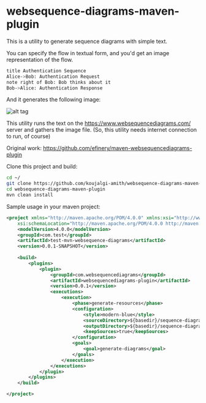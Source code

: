 # websequence-diagrams-maven-plugin

This is a utility to generate sequence diagrams with simple text.

You can specify the flow in textual form, and you'd get an image representation of the flow.

```sh
title Authentication Sequence
Alice->Bob: Authentication Request
note right of Bob: Bob thinks about it
Bob->Alice: Authentication Response
```

And it generates the following image:

![alt tag](https://raw.githubusercontent.com/koujalgi-amith/websequence-diagrams-maven-plugin/master/test.png)

This utility runs the text on the https://www.websequencediagrams.com/ server and gathers the image file. (So, this utility needs internet connection to run, of course)

Original work: https://github.com/efinery/maven-websequencediagrams-plugin

Clone this project and build:

```sh
cd ~/
git clone https://github.com/koujalgi-amith/websequence-diagrams-maven-plugin.git
cd websequence-diagrams-maven-plugin
mvn clean install
```

Sample usage in your maven project:

```xml
<project xmlns="http://maven.apache.org/POM/4.0.0" xmlns:xsi="http://www.w3.org/2001/XMLSchema-instance"
	xsi:schemaLocation="http://maven.apache.org/POM/4.0.0 http://maven.apache.org/xsd/maven-4.0.0.xsd">
	<modelVersion>4.0.0</modelVersion>
	<groupId>com.test</groupId>
	<artifactId>test-mvn-websequence-diagrams</artifactId>
	<version>0.0.1-SNAPSHOT</version>
	
	<build>
		<plugins>
			<plugin>
				<groupId>com.websequencediagrams</groupId>
				<artifactId>websequencediagrams-plugin</artifactId>
				<version>0.0.1</version>
				<executions>
					<execution>
						<phase>generate-resources</phase>
						<configuration>
							<style>modern-blue</style>
							<sourceDirectory>${basedir}/sequence-diagrams/sources</sourceDirectory>
							<outputDirectory>${basedir}/sequence-diagrams/generated</outputDirectory>
							<keepSources>true</keepSources>
						</configuration>
						<goals>
							<goal>generate-diagrams</goal>
						</goals>
					</execution>
				</executions>
			</plugin>
		</plugins>
	</build>

</project>
```
